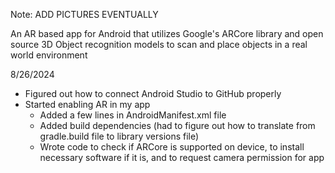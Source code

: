 Note: ADD PICTURES EVENTUALLY

An AR based app for Android that utilizes Google's ARCore library and open source 3D Object recognition models to scan and place objects in a real world environment

8/26/2024
- Figured out how to connect Android Studio to GitHub properly
- Started enabling AR in my app
  - Added a few lines in AndroidManifest.xml file
  - Added build dependencies (had to figure out how to translate from gradle.build file to
  library versions file)
  - Wrote code to check if ARCore is supported on device, to install necessary software if
  it is, and to request camera permission for app